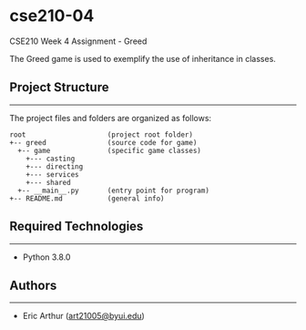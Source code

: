 # cse210-04
CSE210 Week 4 Assignment - Greed

The Greed game is used to exemplify the use of inheritance in classes.

## Project Structure
---
The project files and folders are organized as follows:
```
root                    (project root folder)
+-- greed               (source code for game)
  +-- game              (specific game classes)
    +--- casting
    +--- directing
    +--- services
    +--- shared
  +-- __main__.py       (entry point for program)
+-- README.md           (general info)
```

## Required Technologies
---
* Python 3.8.0

## Authors
---
* Eric Arthur (art21005@byui.edu)
